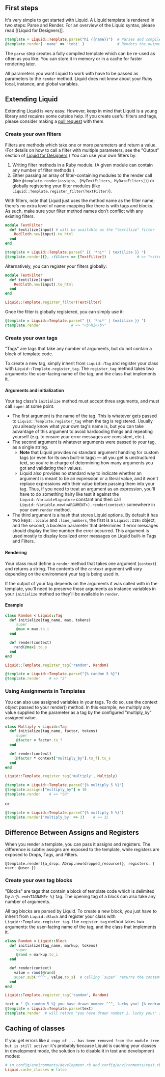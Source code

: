 ## First steps

It's very simple to get started with Liquid.  A Liquid template is rendered in
two steps: Parse and Render.  For an overview of the Liquid syntax, please read
[[Liquid for Designers]].

```ruby
@template = Liquid::Template.parse("hi {{name}}")  # Parses and compiles the template
@template.render( 'name' => 'tobi' )               # Renders the output => "hi tobi"
```

The `parse` step creates a fully compiled template which can be re-used as often
as you like.  You can store it in memory or in a cache for faster rendering
later.

All parameters you want Liquid to work with have to be passed as parameters to
the `render` method.  Liquid does not know about your Ruby local, instance, and
global variables.

## Extending Liquid

Extending Liquid is very easy.  However, keep in mind that Liquid is a young
library and requires some outside help.  If you create useful filters and tags,
please consider making a [pull request](https://github.com/Shopify/liquid/pulls)
with them.

### Create your own filters

Filters are methods which take one or more
parameters and return a value. (For details on how to call a filter with multiple parameters, see the "Output" section of [Liquid for Designers](./Liquid-for-Designers).) You can use your own filters by:

1. Writing filter methods in a Ruby module. (A given module can contain any number of filter methods.)
2. Either passing an array of filter-containing modules to the render call (like `@template.render(assigns,
[MyTextFilters, MyDateFilters])`) or globally registering your filter modules (like `Liquid::Template.register_filter(TextFilter)`). 

With filters, note that Liquid just uses the method name as the filter name; there's no extra level of name-mapping like there is with tags and blocks. As such, make sure your filter method names don't conflict with any existing filters. 

```ruby
module TextFilter
  def textilize(input) # will be available as the "textilize" filter
    RedCloth.new(input).to_html
  end
end
```

```ruby
@template = Liquid::Template.parse(" {{ '*hi*' | textilize }} ")
@template.render({}, :filters => [TextFilter])              # => "<strong>hi</strong>"
```

Alternatively, you can register your filters globally:

```ruby
module TextFilter
  def textilize(input)
    RedCloth.new(input).to_html
  end
end

Liquid::Template.register_filter(TextFilter)
```

Once the filter is globally registered, you can simply use it:

```ruby
@template = Liquid::Template.parse(" {{ '*hi*' | textilize }} ")
@template.render              # => "<b>hi</b>"
```

### Create your own tags

"Tags" are tags that take any number of arguments, but do not contain a block of template code. 

To create a new tag, simply inherit from `Liquid::Tag` and register your class
with `Liquid::Template.register_tag`. The `register_tag` method takes two arguments: the user-facing name of the tag, and the class that implements it.

#### Arguments and initialization

Your tag class's `initialize` method must accept three arguments, and must call `super` at some point. 

* The first argument is the name of the tag. This is whatever gets passed to `Liquid::Template.register_tag` when the tag is registered. Usually you already know what your own tag's name is, but you can take advantage of this argument to avoid hardcoding things and repeating yourself (e.g. to ensure your error messages are consistent, etc.). 
* The second argument is whatever arguments were passed to your tag, as a single string. 
    * **Note** that Liquid provides no standard argument handling for custom tags (or even for its own built-in tags) — all you get is unstructured text, so you're in charge of determining how many arguments you got and validating their values. 
    * Liquid also provides no standard way to indicate whether an argument is meant to be an expression or a literal value, and it won't replace expressions with their value before passing them into your tag. Thus, if you need to treat an argument as an expression, you'll have to do something hairy like test it against the `Liquid::VariableSignature` constant and then call `Liquid::Variable.new(<ARGUMENT>).render(context)` somewhere in your own `render` method. 
* The third argument is a hash that stores Liquid options. By default it has two keys: `:locale` and `:line_numbers`, the first is a `Liquid::I18n` object, and the second, a boolean parameter that determines if error messages should display the line number the error occurred. This argument is used mostly to display localized error messages on Liquid built-in Tags and Filters.

#### Rendering

Your class must define a `render` method that takes one argument (`context`) and returns a string. The contents of the `context` argument will vary depending on the environment your tag is being used in.

If the output of your tag depends on the arguments it was called with in the template, you'll need to preserve those arguments as instance variables in your `initialize` method so they'll be available in `render`.

#### Example

```ruby
class Random < Liquid::Tag
  def initialize(tag_name, max, tokens)
     super
     @max = max.to_i
  end

  def render(context)
    rand(@max).to_s
  end
end

Liquid::Template.register_tag('random', Random)
```

```ruby
@template = Liquid::Template.parse("{% random 5 %}")
@template.render    # => "3"
```

### Using Assignments in Templates

You can also use assigned variables in your tags. To do so, use the context object passed to your render() method. In this example, we multiply any value supplied to the parameter as a tag by the configured "multiply_by" assigned value.

```ruby
class Multiply < Liquid::Tag
  def initialize(tag_name, factor, tokens)
     super
     @factor = factor.to_f
  end

  def render(context)
    (@factor * context["multiply_by"].to_f).to_s
  end
end

Liquid::Template.register_tag('multiply', Multiply)
```

```ruby
@template = Liquid::Template.parse("{% multiply 5 %}")
@template.assigns["multiply_by"] = 10
@template.render    # => "50"
```
or
```ruby
@template = Liquid::Template.parse("{% multiply 5 %}")
@template.render('multiply_by' => 3)    # => 15
```

## Difference Between Assigns and Registers
When you render a template, you can pass it assigns and registers.  The difference is subtle: assigns are exposed to the template, while registers are exposed to Drops, Tags, and Filters.
```
@template.render({a_drop: ADrop.new(dropped_resource)}, registers: { user: @user })
```

### Create your own tag blocks

"Blocks" are tags that contain a block of template code which is delimited by a `{% end<TAGNAME> %}` tag. The opening tag of a block can also take any number of arguments.

All tag blocks are parsed by Liquid.  To create a new block, you just have to
inherit from `Liquid::Block` and register your class with `Liquid::Template.register_tag`. The `register_tag` method takes two arguments: the user-facing name of the tag, and the class that implements it.

```ruby
class Random < Liquid::Block
  def initialize(tag_name, markup, tokens)
     super
     @rand = markup.to_i
  end

  def render(context)
    value = rand(@rand)
    super.sub('^^^', value.to_s)  # calling `super` returns the content of the block
  end
end

Liquid::Template.register_tag('random', Random)
```

```ruby
text = " {% random 5 %} you have drawn number ^^^, lucky you! {% endrandom %} "
@template = Liquid::Template.parse(text)
@template.render  # will return "you have drawn number 1, lucky you!" in 20% of cases
```

## Caching of classes

If you get errors like `A copy of ... has been removed from the module tree but is still active!` it's probably because Liquid is caching your classes in development mode, the solution is to disable it in test and development modes:

```ruby
# in config/environments/development.rb and config/environments/test.rb
Liquid.cache_classes = false
```
